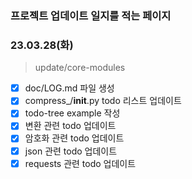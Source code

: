 
### 프로젝트 업데이트 일지를 적는 페이지

### 23.03.28(화)

> update/core-modules
> 
- [x]  doc/LOG.md 파일 생성
- [x]  compress_/__init__.py todo 리스트 업데이트
- [x]  todo-tree example 작성
- [x]  변환 관련 todo 업데이트
- [x]  암호화 관련 todo 업데이트
- [x]  json 관련 todo 업데이트
- [x]  requests 관련 todo 업데이트